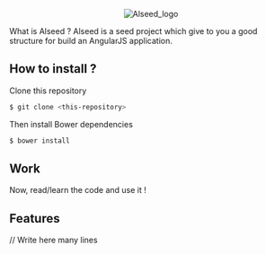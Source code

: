 <p align="center">
  <img src="http://i.imgur.com/gFaUB66.png" alt="Alseed_logo"/>
</p>

What is Alseed ? Alseed is a seed project which give to you a good structure for build an AngularJS application.

## How to install ?

Clone this repository
```sh
$ git clone <this-repository>
```

Then install Bower dependencies

```sh
$ bower install 
```

## Work 

Now, read/learn the code and use it !


## Features

// Write here many lines

